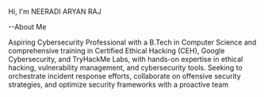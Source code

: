 Hi, I'm NEERADI ARYAN RAJ

--About Me

Aspiring Cybersecurity Professional with a B.Tech in Computer Science and comprehensive training in Certified Ethical Hacking (CEH), Google Cybersecurity, and TryHackMe Labs, with hands-on expertise in ethical hacking, vulnerability management, and cybersecurity tools. Seeking to orchestrate incident response efforts, collaborate on offensive security strategies, and optimize security frameworks with a proactive team

  
